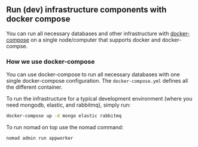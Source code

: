 ## Run (dev) infrastructure components with docker compose

You can run all necessary databases and other infrastructure with [docker-compose](https://docs.docker.com/compose/)
on a single node/computer that supports docker and docker-compse.

### How we use docker-compose

You can use docker-compose to run all necessary databases with one single docker-compose configuration.
 The `docker-compose.yml` defines all the different container.

To run the infrastructure for a typical development environment (where you need mongodb,
elastic, and rabbitmq), simply run:

```sh
docker-compose up -d mongo elastic rabbitmq
```

To run nomad on top use the nomad command:

```sh
nomad admin run appworker
```
